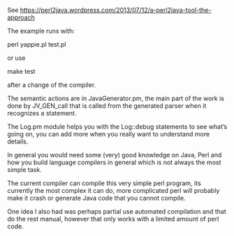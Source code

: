 See https://perl2java.wordpress.com/2013/07/12/a-perl2java-tool-the-approach

The example runs with:

perl yappie.pl test.pl

or use 

make test 

after a change of the compiler.

The semantic actions are in JavaGenerator.pm, the main part of the work is done by JV_GEN_call that is called from the generated parser when it recognizes a statement.

The Log.pm module helps you with the Log::debug statements to see what’s going on, you can add more when you really want to understand more details.

In general you would need some (very) good knowledge on Java, Perl and how you build language compilers in general which is not always the most simple task.

The current compiler can compile this very simple perl program, its currently the most complex it can do, more complicated perl will probably make it crash or generate Java code that you cannot compile.

One idea I also had was perhaps partial use automated compilation and that do the rest manual, however that only works with a limited amount of perl code.

